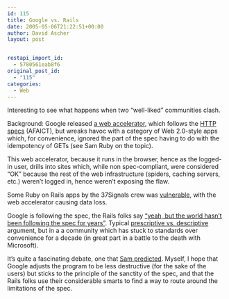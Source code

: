 ```yaml
---
id: 115
title: Google vs. Rails
date: 2005-05-06T21:22:51+00:00
author: David Ascher
layout: post


restapi_import_id:
  - 5780561eab8f6
original_post_id:
  - "115"
categories:
  - Web
---
```

Interesting to see what happens when two &#8220;well-liked&#8221; communities clash.

Background: Google released [a web accelerator](http://webaccelerator.google.com/), which follows the [HTTP specs](http://www.w3.org/DesignIssues/Axioms#state) (AFAICT), but wreaks havoc with a category of Web 2.0-style apps which, for convenience, ignored the part of the spec having to do with the idempotency of GETs (see Sam Ruby on the topic).

This web accelerator, because it runs in the browser, hence as the logged-in user, drills into sites which, while non spec-compliant, were considered &#8220;OK&#8221; because the rest of the web infrastructure (spiders, caching servers, etc.) weren&#8217;t logged in, hence weren&#8217;t exposing the flaw.

Some Ruby on Rails apps by the 37Signals crew was [vulnerable](http://37signals.com/svn/archives2/google_web_accelerator_hey_not_so_fast_an_alert_for_web_app_designers.php), with the web accelerator causing data loss.

Google is following the spec, the Rails folks say [&#8220;yeah, but the world hasn&#8217;t been following the spec for years&#8221;](http://www.loudthinking.com/arc/000454.html). Typical [prescriptive vs. descriptive](http://www.usingenglish.com/articles/prescriptive-descriptive-grammar.html) argument, but in a a community which has stuck to standards over convenience for a decade (in great part in a battle to the death with Microsoft).

It&#8217;s quite a fascinating debate, one that [Sam predicted](http://www.intertwingly.net/blog/2005/03/16/AJAX-Considered-Harmful). Myself, I hope that Google adjusts the program to be less destructive (for the sake of the users) but sticks to the principle of the sanctity of the spec, and that the Rails folks use their considerable smarts to find a way to route around the limitations of the spec.